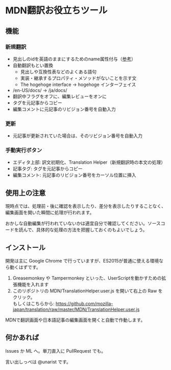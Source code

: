 # MDN翻訳お役立ちツール

## 機能

### 新規翻訳

- 見出しのidを英語のままにするためのname属性付与（[参考](MDN/TranslationHelper.user.js)）
- 自動翻訳もとい置換
  - 見出しや互換性表などのよくある語句
  - 実装・継承するプロパティ・メソッドがないことを示す文
  - The hogehoge interface → hogehoge インターフェイス
- /en-US/docs/ → /ja/docs/
- 翻訳中フラグをオフに、編集レビューをオンに
- タグを元記事からコピー
- 編集コメントに元記事のリビジョン番号を自動入力

### 更新

- 元記事が更新されていた場合は、そのリビジョン番号を自動入力

### 手動実行ボタン

- エディタ上部: 訳文初期化、Translation Helper（新規翻訳時の本文の処理）
- 記事タグ: タグを元記事からコピー
- 編集コメント: 元記事のリビジョン番号をカーソル位置に挿入

## 使用上の注意

現時点では、処理前・後に確認を表示したり、差分を表示したりすることなく、編集画面を開いた瞬間に処理が行われます。

おかしな自動編集が行われていないかは適宜自分で確認してください。ソースコードを読んで、具体的な処理の方法を把握しておくのもよいでしょう。

## インストール

開発は主に Google Chrome で行っていますが、ES2015が普通に使える環境なら動くはずです。

1. Greasemonkey や Tampermonkey といった、UserScriptを動かすための拡張機能を入れます
2. このリポジトリの MDN/TranslationHelper.user.js を開いて右上の Raw をクリック。  
もしくはこちらから: https://github.com/mozilla-japan/translation/raw/master/MDN/TranslationHelper.user.js

MDNで翻訳画面や日本語記事の編集画面を開くと自動で作動します。

## 何かあれば

Issues か ML へ。単刀直入に PullRequest でも。

言い出しっぺは @unarist です。
